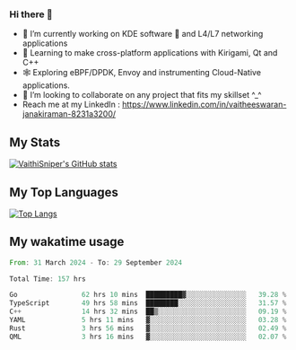 ### Hi there 👋

- 🔭 I’m currently working on KDE software 💓 and L4/L7 networking applications 
- 📖 Learning to make cross-platform applications with Kirigami, Qt and C++
- 🕸️ Exploring eBPF/DPDK, Envoy and instrumenting Cloud-Native applications. 
- 👯 I’m looking to collaborate on any project that fits my skillset ^_^
- Reach me at my LinkedIn : https://www.linkedin.com/in/vaitheeswaran-janakiraman-8231a3200/

## My Stats
[![VaithiSniper's GitHub stats](https://github-readme-stats.vercel.app/api?username=VaithiSniper&hide=stars&theme=radical)](https://github.com/anuraghazra/github-readme-stats)

## My Top Languages

[![Top Langs](https://github-readme-stats.vercel.app/api/top-langs/?username=VaithiSniper&layout=compact)](https://github.com/anuraghazra/github-readme-stats)

## My wakatime usage

<!--START_SECTION:waka-->

```rust
From: 31 March 2024 - To: 29 September 2024

Total Time: 157 hrs

Go                62 hrs 10 mins  █████████▓░░░░░░░░░░░░░░░   39.28 %
TypeScript        49 hrs 58 mins  ████████░░░░░░░░░░░░░░░░░   31.57 %
C++               14 hrs 32 mins  ██▒░░░░░░░░░░░░░░░░░░░░░░   09.19 %
YAML              5 hrs 11 mins   ▓░░░░░░░░░░░░░░░░░░░░░░░░   03.28 %
Rust              3 hrs 56 mins   ▓░░░░░░░░░░░░░░░░░░░░░░░░   02.49 %
QML               3 hrs 16 mins   ▓░░░░░░░░░░░░░░░░░░░░░░░░   02.07 %
```

<!--END_SECTION:waka-->
